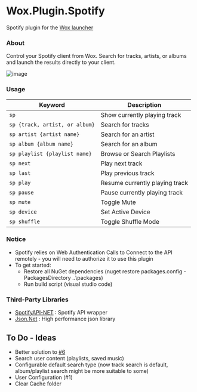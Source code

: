 Wox.Plugin.Spotify
==================

Spotify plugin for the [Wox launcher](https://github.com/Wox-launcher/Wox)

### About

Control your Spotify client from Wox. Search for tracks, artists, or albums and launch the results directly to your client.

![image](http://i.imgur.com/AfUkPvd.gif)

### Usage
| Keyword                            | Description                   |
| ---------------------------------- | ----------------------------- |
| `` sp ``                           | Show currently playing track  |
| `` sp {track, artist, or album} `` | Search for tracks             |
| `` sp artist {artist name} ``      | Search for an artist          |
| `` sp album {album name} ``        | Search for an album           |
| `` sp playlist {playlist name} ``  | Browse or Search Playlists    |
| `` sp next ``                      | Play next track               |
| `` sp last ``                      | Play previous track           |
| `` sp play ``                      | Resume currently playing track|
| `` sp pause ``                     | Pause currently playing track |
| `` sp mute ``                      | Toggle Mute                   |
| `` sp device ``                    | Set Active Device             |
| `` sp shuffle ``                   | Toggle Shuffle Mode           |

### Notice
- Spotify relies on Web Authentication Calls to Connect to the API remotely - you will need to authorize it to use this plugin
- To get started:
    - Restore all NuGet dependencies (nuget restore packages.config -PackagesDirectory ..\packages)
    - Run build script (visual studio code)

### Third-Party Libraries

- [SpotifyAPI-NET](https://github.com/JohnnyCrazy/SpotifyAPI-NET) : Spotify API wrapper
- [Json.Net](https://github.com/JamesNK/Newtonsoft.Json) : High performance json library

## To Do - Ideas

- Better solution to [#6](https://github.com/JohnTheGr8/Wox.Plugin.Spotify/issues/6)
- Search user content (playlists, saved music)
- Configurable default search type (now track search is default, album/playlist search might be more suitable to some)
- User Configuration (#1)
- Clear Cache folder
